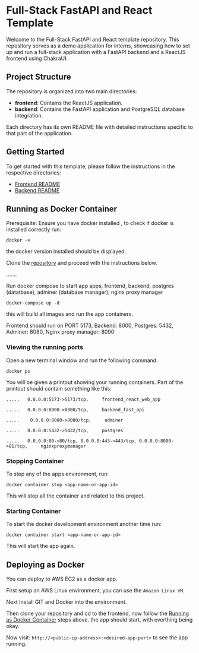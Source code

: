 # Full-Stack FastAPI and React Template

Welcome to the Full-Stack FastAPI and React template repository. This repository serves as a demo application for interns, showcasing how to set up and run a full-stack application with a FastAPI backend and a ReactJS frontend using ChakraUI.

## Project Structure

The repository is organized into two main directories:

- **frontend**: Contains the ReactJS application.
- **backend**: Contains the FastAPI application and PostgreSQL database integration.

Each directory has its own README file with detailed instructions specific to that part of the application.

## Getting Started

To get started with this template, please follow the instructions in the respective directories:

- [Frontend README](./frontend/README.md)
- [Backend README](./backend/README.md)

## Running as Docker Container

Prerequisite: Ensure you have docker installed , to check if docker is installed correctly run:

```
docker -v
```
the docker version installed should be displayed.

Clone the [repository](https://github.com/sodiadrhain/dockerized-react-fast-api.git) and proceed with the instructions below.

.......

Run docker compose to start app apps, frontend, backend, postgres (datatbase), adminer (database manager), nginx proxy manager

```
docker-compose up -d
```

this will build all images and run the app containers.

Frontend should run on PORT 5173, Backend: 8000, Postgres: 5432, Adminer: 8080, Nginx proxy manager: 8090


### Viewing the running ports

Open a new terminal window and run the following command:

```
docker ps
```

You will be given a printout showing your running containers. Part of the printout should contain something like this:

```
.....   0.0.0.0:5173->5173/tcp,     frontend_react_web_app

```

```
.....   0.0.0.0:8000->8000/tcp,     backend_fast_api

```

```
.....    0.0.0.0:8080->8080/tcp,     adminer

```

```
.....   0.0.0.0:5432->5432/tcp,     postgres

```

```
.....   0.0.0.0:80->80/tcp, 0.0.0.0:443->443/tcp, 0.0.0.0:8090->81/tcp,     nginxproxymanager

```

### Stopping Container

To stop any of the apps environment, run:

```
docker container stop <app-name-or-app-id>
```

This will stop all the container and related to this project.

### Starting Container

To start the docker development environment another time run:

```
docker container start <app-name-or-app-id>
```

This will start the app again.


## Deploying as Docker

You can deploy to AWS EC2 as a docker app.

First setup an AWS Linux environment, you can use the `Amazon Linux VM`.

Next Install GIT and Docker into the environment. 

Then clone your repository and cd to the frontend, now follow the [Running as Docker Container](#running-as-docker-container) steps above. the app should start, with everthing being okay.

Now visit: `http://<public-ip-address>:<desired-app-port>` to see the app running.
